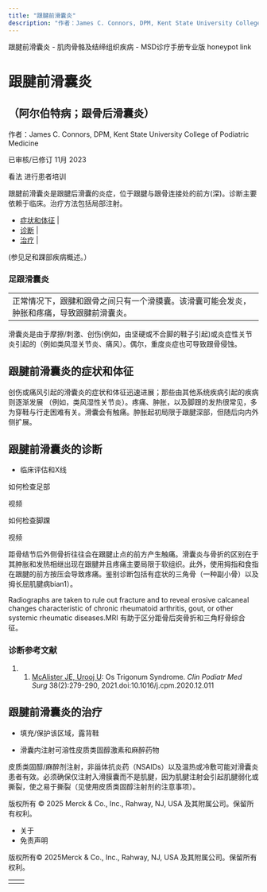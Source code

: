 ```yaml
---
title: "跟腱前滑囊炎"
description: "作者：James C. Connors, DPM, Kent State University College of Podiatric Medicine"
---
```


﻿跟腱前滑囊炎 \- 肌肉骨骼及结缔组织疾病 \- MSD诊疗手册专业版 honeypot link

# 跟腱前滑囊炎

## （阿尔伯特病；跟骨后滑囊炎）

作者：James C. Connors, DPM, Kent State University College of Podiatric Medicine

已审核/已修订 11月 2023

看法 进行患者培训

跟腱前滑囊炎是跟腱后滑囊的炎症，位于跟腱与跟骨连接处的前方(深)。诊断主要依赖于临床。治疗方法包括局部注射。

- [症状和体征](#症状和体征_v27854674_zh) \|
- [诊断](#诊断_v27854677_zh) \|
- [治疗](#治疗_v27854685_zh) \|

(参见足和踝部疾病概述。）

### 足跟滑囊炎

|     |
| --- |
| 正常情况下，跟腱和跟骨之间只有一个滑膜囊。该滑囊可能会发炎，肿胀和疼痛，导致跟腱前滑囊炎。<br> |

滑囊炎是由于摩擦/刺激、创伤(例如，由坚硬或不合脚的鞋子引起)或炎症性关节炎引起的（例如类风湿关节炎、痛风）。偶尔，重度炎症也可导致跟骨侵蚀。

## 跟腱前滑囊炎的症状和体征

创伤或痛风引起的滑囊炎的症状和体征迅速进展；那些由其他系统疾病引起的疾病则逐渐发展 （例如，类风湿性关节炎）。疼痛、肿胀，以及脚跟的发热很常见，多为穿鞋与行走困难有关。滑囊会有触痛。肿胀起初局限于跟腱深部，但随后向内外侧扩展。

## 跟腱前滑囊炎的诊断

- 临床评估和X线


如何检查足部



视频

如何检查脚踝



视频

距骨结节后外侧骨折往往会在跟腱止点的前方产生触痛。滑囊炎与骨折的区别在于其肿胀和发热相继出现在跟腱并且疼痛主要局限于软组织。此外，使用拇指和食指在跟腱的前方按压会导致疼痛。鉴别诊断包括有症状的三角骨（一种副小骨）以及拇长屈肌腱病bian1）。

Radiographs are taken to rule out fracture and to reveal erosive calcaneal changes characteristic of chronic rheumatoid arthritis, gout, or other systemic rheumatic diseases.MRI 有助于区分距骨后突骨折和三角籽骨综合征。

### 诊断参考文献

1. 1. [McAlister JE, Urooj U](https://pubmed.ncbi.nlm.nih.gov/33745657/): Os Trigonum Syndrome. _Clin Podiatr Med Surg_ 38(2):279-290, 2021.doi:10.1016/j.cpm.2020.12.011


## 跟腱前滑囊炎的治疗

- 填充/保护该区域，露背鞋

- 滑囊内注射可溶性皮质类固醇激素和麻醉药物


皮质类固醇/麻醉剂注射，非甾体抗炎药（NSAIDs）以及温热或冷敷可能对滑囊炎患者有效。必须确保仅注射入滑膜囊而不是肌腱，因为肌腱注射会引起肌腱弱化或撕裂，使之易于撕裂（见使用皮质类固醇注射剂的注意事项）。



版权所有 © 2025
Merck & Co., Inc., Rahway, NJ, USA 及其附属公司。保留所有权利。

- 关于
- 免责声明

版权所有© 2025Merck & Co., Inc., Rahway, NJ, USA 及其附属公司。保留所有权利。

|     |     |
| --- | --- |
|  |  |